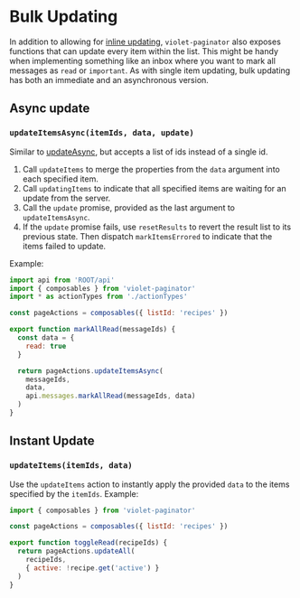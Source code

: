 # Bulk Updating

In addition to allowing for [inline updating](updating_items.md), `violet-paginator` also exposes functions that can update every item within the list. This might be handy when implementing something like an inbox where you want to mark all messages as `read` or `important`. As with single item updating, bulk updating has both an immediate and an asynchronous version.

## Async update

### `updateItemsAsync(itemIds, data, update)`

Similar to [updateAsync](updating_items.md#async-update), but accepts a list of ids instead of a single id.

1. Call `updateItems` to merge the properties from the `data` argument into each specified item.
2. Call `updatingItems` to indicate that all specified items are waiting for an update from the server.
3. Call the `update` promise, provided as the last argument to `updateItemsAsync`.
4. If the `update` promise fails, use `resetResults` to revert the result list to its previous state. Then dispatch `markItemsErrored` to indicate that the items failed to update.

Example:

```javascript
import api from 'ROOT/api'
import { composables } from 'violet-paginator'
import * as actionTypes from './actionTypes'

const pageActions = composables({ listId: 'recipes' })

export function markAllRead(messageIds) {
  const data = {
    read: true
  }

  return pageActions.updateItemsAsync(
    messageIds,
    data,
    api.messages.markAllRead(messageIds, data)
  )
}
```

## Instant Update

### `updateItems(itemIds, data)`

Use the `updateItems` action to instantly apply the provided `data` to the items specified by the `itemIds`. Example:

```javascript
import { composables } from 'violet-paginator'

const pageActions = composables({ listId: 'recipes' })

export function toggleRead(recipeIds) {
  return pageActions.updateAll(
    recipeIds,
    { active: !recipe.get('active') }
  )
}
```
